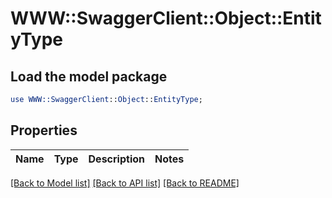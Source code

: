 # WWW::SwaggerClient::Object::EntityType

## Load the model package
```perl
use WWW::SwaggerClient::Object::EntityType;
```

## Properties
Name | Type | Description | Notes
------------ | ------------- | ------------- | -------------

[[Back to Model list]](../README.md#documentation-for-models) [[Back to API list]](../README.md#documentation-for-api-endpoints) [[Back to README]](../README.md)


